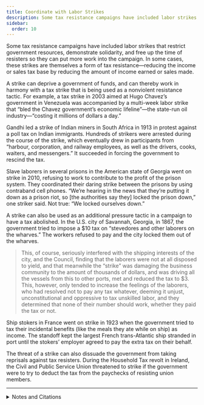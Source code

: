 ```yaml
---
title: Coordinate with Labor Strikes
description: Some tax resistance campaigns have included labor strikes.
sidebar:
  order: 10
---
```

Some tax resistance campaigns have included labor strikes that restrict government resources, demonstrate solidarity, and free up the time of resisters so they can put more work into the campaign.
In some cases, these strikes are themselves a form of tax resistance—reducing the income or sales tax base by reducing the amount of income earned or sales made.

A strike can deprive a government of funds, and can thereby work in harmony with a tax strike that is being used as a nonviolent resistance tactic.
For example, a tax strike in 2003 aimed at Hugo Chavez’s government in Venezuela was accompanied by a multi-week labor strike that “bled the Chavez government’s economic lifeline”—the state-run oil industry—“costing it millions of dollars a day.”

Gandhi led a strike of Indian miners in South Africa in 1913 in protest against a poll tax on Indian immigrants.
Hundreds of strikers were arrested during the course of the strike, which eventually drew in participants from “harbour, corporation, and railway employees, as well as the drivers, cooks, waiters, and messengers.”
It succeeded in forcing the government to rescind the tax.

Slave laborers in several prisons in the American state of Georgia went on strike in 2010, refusing to work to contribute to the profit of the prison system.
They coordinated their daring strike between the prisons by using contraband cell phones.
“We’re hearing in the news that they’re putting it down as a prison riot, so [the authorities say they] locked the prison down,” one striker said.
Not true: “We locked ourselves down.”

A strike can also be used as an additional pressure tactic in a campaign to have a tax abolished.
In the U.S. city of Savannah, Georgia, in 1867, the government tried to impose a $10 tax on “stevedores and other laborers on the wharves.”
The workers refused to pay and the city locked them out of the wharves.

> This, of course, seriously interfered with the shipping interests of the city, and the Council, finding that the laborers were not at all disposed to yield, and that meanwhile the “strike” was damaging the business community to the amount of thousands of dollars, and was driving all the vessels from this to other ports, met and reduced the tax to $3. This, however, only tended to increase the feelings of the laborers, who had resolved not to pay any tax whatever, deeming it unjust, unconstitutional and oppressive to tax unskilled labor, and they determined that none of their number should work, whether they paid the tax or not.

Ship stokers in France went on strike in 1923 when the government tried to tax their incidental benefits (like the meals they ate while on ship) as income.
The standoff kept the largest French trans-Atlantic ship stranded in port until the stokers’ employer agreed to pay the extra tax on their behalf.

The threat of a strike can also dissuade the government from taking reprisals against tax resisters.
During the Household Tax revolt in Ireland, the Civil and Public Service Union threatened to strike if the government were to try to deduct the tax from the paychecks of resisting union members.

<hr />

<details>
<summary>Notes and Citations</summary>

* “Chavez Foes Tear Up Tax Forms” Reuters (as found on the <i>Television New Zealand</i> website) 8 January 2003
* “African Indians: Poll Tax Strike” <i>The West Australian</i> 19 November 1913, p. 7
* Wheaton, Sarah “Prisoners Strike in Georgia” <i>New York Times</i> 12 December 2010
* Kung, Li “Georgia prisoner strike comes out of lockdown” <i>Facing South</i> 16 December 2010
* Now-and-Then (pseud.) “Georgia” <i>New York Times</i> 10 February 1867
* “Tax Resisted: Irritated Stokers” <i>The Brisbane Courier</i> 11 April 1923, p. 7
* Regan, Mary “Resistance by unions to household tax escalates” <i>Irish Examiner</i> 21 March 2012

</details>
